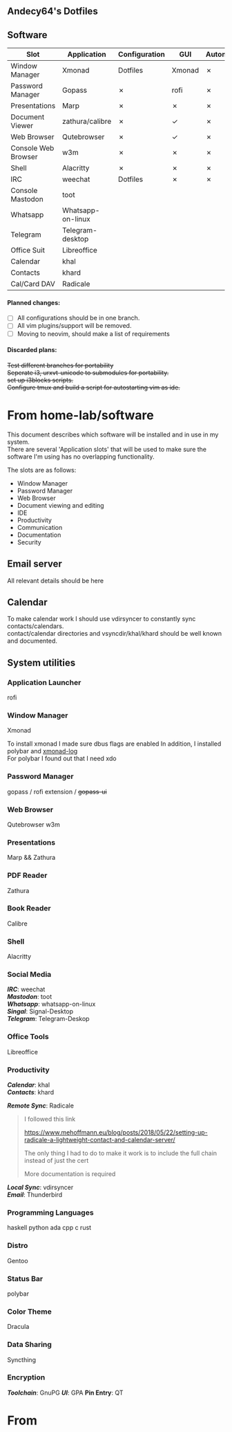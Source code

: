 ## Andecy64's Dotfiles

## Software

|Slot               |Application      |Configuration|GUI   |Automation|Terminal|
|-------------------|-----------------|-------------|------|----------|--------|
|Window Manager     |Xmonad           |Dotfiles     |Xmonad|✗         |✗       |
|Password Manager   |Gopass           |✗            |rofi  |✗         |✓       |
|Presentations      |Marp             |✗            |✗     |✗         |✓       |
|Document Viewer    |zathura/calibre  |✗            |✓     |✗         |✗       |
|Web Browser        |Qutebrowser      |✗            |✓     |✗         |✗       |
|Console Web Browser|w3m              |✗            |✗     |✗         |✓       |
|Shell              |Alacritty        |✗            |✗     |✗         |✓       |
|IRC                |weechat          |Dotfiles     |✗     |✗         |✓       |
|Console Mastodon   |toot             |             |      |          |        |
|Whatsapp           |Whatsapp-on-linux|             |      |          |        |
|Telegram           |Telegram-desktop |             |      |          |        |
|Office Suit        |Libreoffice      |             |      |          |        |
|Calendar           |khal             |             |      |          |        |
|Contacts           |khard            |             |      |          |        |
|Cal/Card DAV       |Radicale         |             |      |          |        |

#### Planned changes:
- [ ] All configurations should be in one branch.
- [ ] All vim plugins/support will be removed.
- [ ] Moving to neovim, should make a list of requirements

#### Discarded plans:

~~Test different branches for portability~~ <br/>
~~Seperate i3, urxvt-unicode to submodules for portability.~~ <br/>
~~set up i3blocks scripts.~~ <br/>
~~Configure tmux and build a script for autostarting vim as ide.~~ <br/>


# From home-lab/software

This document describes which software will be installed and in use in my system.  
There are several 'Application slots' that will be used to make sure the software I'm using has no overlapping functionality.  

The slots are as follows:
* Window Manager
* Password Manager
* Web Browser
* Document viewing and editing
* IDE
* Productivity
* Communication
* Documentation
* Security

## Email server

All relevant details should be here


## Calendar

To make calendar work I should use vdirsyncer to constantly sync contacts/calendars.  
contact/calendar directories and vsyncdir/khal/khard should be well known and documented.  

## System utilities

### Application Launcher

rofi

### Window Manager

Xmonad

To install xmonad I made sure dbus flags are enabled
In addition, I installed polybar and [xmonad-log](https://github.com/xintron/xmonad-log)  
For polybar I found out that I need xdo

### Password Manager

gopass / rofi extension / ~~gopass-ui~~

### Web Browser

Qutebrowser
w3m

### Presentations

Marp && Zathura

### PDF Reader

Zathura

### Book Reader

Calibre

### Shell

Alacritty

### Social Media
***IRC***: weechat  
***Mastodon***: toot  
***Whatsapp***: whatsapp-on-linux  
***Singal***: Signal-Desktop  
***Telegram***: Telegram-Deskop  

### Office Tools
Libreoffice

### Productivity

***Calendar***: khal  
***Contacts***: khard  

***Remote Sync***: Radicale
> I followed this link  
> 
> https://www.mehoffmann.eu/blog/posts/2018/05/22/setting-up-radicale-a-lightweight-contact-and-calendar-server/  
> 
> The only thing I had to do to make it work is to include the full chain instead of just the cert  
> 
> 
> More documentation is required

***Local Sync***: vdirsyncer  
***Email***: Thunderbird

### Programming Languages
haskell
python
ada
cpp
c
rust

###  Distro

Gentoo

### Status Bar

polybar

### Color Theme

Dracula

### Data Sharing

Syncthing

### Encryption

***Toolchain***: GnuPG
***UI***: GPA
**Pin Entry**: QT


# From 
